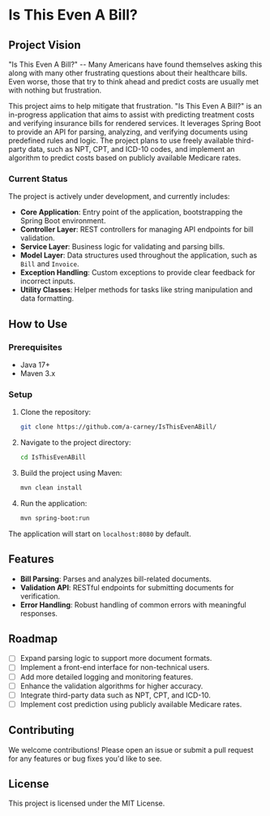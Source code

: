 # Is This Even A Bill?

## Project Vision

"Is This Even A Bill?" -- Many Americans have found themselves asking this along with many other frustrating questions about their healthcare bills. Even worse, those that try to think ahead and predict costs are usually met with nothing but frustration.

This project aims to help mitigate that frustration. "Is This Even A Bill?" is an in-progress application that aims to assist with predicting treatment costs and verifying insurance bills for rendered services. It leverages Spring Boot to provide an API for parsing, analyzing, and verifying documents using predefined rules and logic. The project plans to use freely available third-party data, such as NPT, CPT, and ICD-10 codes, and implement an algorithm to predict costs based on publicly available Medicare rates.

### Current Status

The project is actively under development, and currently includes:

- **Core Application**: Entry point of the application, bootstrapping the Spring Boot environment.
- **Controller Layer**: REST controllers for managing API endpoints for bill validation.
- **Service Layer**: Business logic for validating and parsing bills.
- **Model Layer**: Data structures used throughout the application, such as `Bill` and `Invoice`.
- **Exception Handling**: Custom exceptions to provide clear feedback for incorrect inputs.
- **Utility Classes**: Helper methods for tasks like string manipulation and data formatting.

## How to Use

### Prerequisites

- Java 17+
- Maven 3.x

### Setup

1. Clone the repository:
   ```bash
   git clone https://github.com/a-carney/IsThisEvenABill/
   ```

2. Navigate to the project directory:
   ```bash
   cd IsThisEvenABill
   ```

3. Build the project using Maven:
   ```bash
   mvn clean install
   ```

4. Run the application:
   ```bash
   mvn spring-boot:run
   ```

The application will start on `localhost:8080` by default.

## Features

- **Bill Parsing**: Parses and analyzes bill-related documents.
- **Validation API**: RESTful endpoints for submitting documents for verification.
- **Error Handling**: Robust handling of common errors with meaningful responses.

## Roadmap

- [ ] Expand parsing logic to support more document formats.
- [ ] Implement a front-end interface for non-technical users.
- [ ] Add more detailed logging and monitoring features.
- [ ] Enhance the validation algorithms for higher accuracy.
- [ ] Integrate third-party data such as NPT, CPT, and ICD-10.
- [ ] Implement cost prediction using publicly available Medicare rates.

## Contributing

We welcome contributions! Please open an issue or submit a pull request for any features or bug fixes you'd like to see.

## License

This project is licensed under the MIT License.

